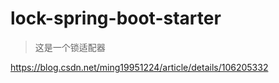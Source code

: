 # lock-spring-boot-starter

> 这是一个锁适配器

https://blog.csdn.net/ming19951224/article/details/106205332

